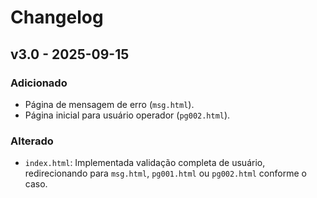 # Changelog
## v3.0 - 2025-09-15
### Adicionado
- Página de mensagem de erro (`msg.html`).
- Página inicial para usuário operador (`pg002.html`).
### Alterado
- `index.html`: Implementada validação completa de usuário, redirecionando para
`msg.html`, `pg001.html` ou `pg002.html` conforme o caso.